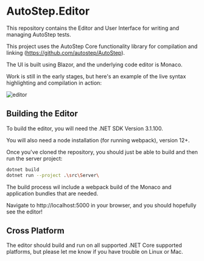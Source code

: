 # AutoStep.Editor

This repository contains the Editor and User Interface for writing and managing AutoStep tests.

This project uses the AutoStep Core functionality library for compilation and linking (https://github.com/autostep/AutoStep).

The UI is built using Blazor, and the underlying 
code editor is Monaco.

Work is still in the early stages, but here's an example of the live syntax highlighting and compilation in action:

![editor](docs/demo.gif)

## Building the Editor

To build the editor, you will need the .NET SDK Version 3.1.100.

You will also need a node installation (for running webpack), version 12+.

Once you've cloned the repository, you should just be able to build and then run the server project:

```bash
dotnet build
dotnet run --project .\src\Server\
```

The build process wil include a webpack build of 
the Monaco and application bundles that are needed.

Navigate to http://localhost:5000 in your browser,
and you should hopefully see the editor!

## Cross Platform

The editor should build and run on all supported .NET Core supported platforms, but please let me know if you have trouble on Linux or Mac.